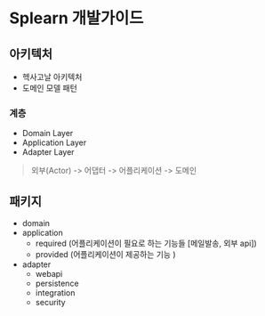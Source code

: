 # Splearn 개발가이드

## 아키텍처
- 헥사고날 아키텍처
- 도메인 모델 패턴


### 계층
- Domain Layer
- Application Layer
- Adapter Layer

>  외부(Actor) -> 어댑터 -> 어플리케이션 -> 도메인 

## 패키지 
- domain 
- application
  - required (어플리케이션이 필요로 하는 기능들 [메일발송, 외부 api])
  - provided (어플리케이션이 제공하는 기능 )
- adapter
  - webapi 
  - persistence
  - integration
  - security 